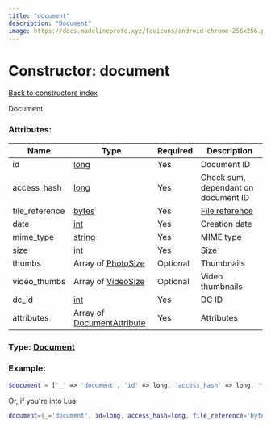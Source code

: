 ```yaml
---
title: "document"
description: "Document"
image: https://docs.madelineproto.xyz/favicons/android-chrome-256x256.png
---
```

# Constructor: document  
[Back to constructors index](index.md)



Document

### Attributes:

| Name     |    Type       | Required | Description |
|----------|---------------|----------|-------------|
|id|[long](../types/long.md) | Yes|Document ID|
|access\_hash|[long](../types/long.md) | Yes|Check sum, dependant on document ID|
|file\_reference|[bytes](../types/bytes.md) | Yes|[File reference](https://core.telegram.org/api/file_reference)|
|date|[int](../types/int.md) | Yes|Creation date|
|mime\_type|[string](../types/string.md) | Yes|MIME type|
|size|[int](../types/int.md) | Yes|Size|
|thumbs|Array of [PhotoSize](../types/PhotoSize.md) | Optional|Thumbnails|
|video\_thumbs|Array of [VideoSize](../types/VideoSize.md) | Optional|Video thumbnails|
|dc\_id|[int](../types/int.md) | Yes|DC ID|
|attributes|Array of [DocumentAttribute](../types/DocumentAttribute.md) | Yes|Attributes|



### Type: [Document](../types/Document.md)


### Example:

```php
$document = ['_' => 'document', 'id' => long, 'access_hash' => long, 'file_reference' => 'bytes', 'date' => int, 'mime_type' => 'string', 'size' => int, 'thumbs' => [PhotoSize, PhotoSize], 'video_thumbs' => [VideoSize, VideoSize], 'dc_id' => int, 'attributes' => [DocumentAttribute, DocumentAttribute]];
```  


Or, if you're into Lua:

```lua
document={_='document', id=long, access_hash=long, file_reference='bytes', date=int, mime_type='string', size=int, thumbs={PhotoSize}, video_thumbs={VideoSize}, dc_id=int, attributes={DocumentAttribute}}

```


